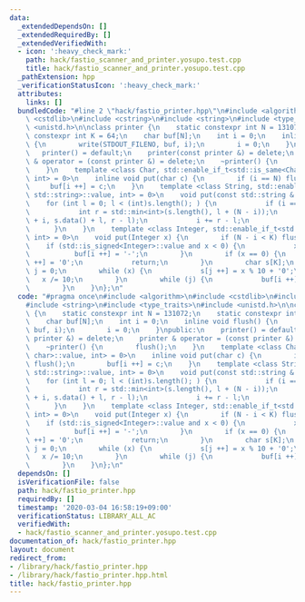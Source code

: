 ```yaml
---
data:
  _extendedDependsOn: []
  _extendedRequiredBy: []
  _extendedVerifiedWith:
  - icon: ':heavy_check_mark:'
    path: hack/fastio_scanner_and_printer.yosupo.test.cpp
    title: hack/fastio_scanner_and_printer.yosupo.test.cpp
  _pathExtension: hpp
  _verificationStatusIcon: ':heavy_check_mark:'
  attributes:
    links: []
  bundledCode: "#line 2 \"hack/fastio_printer.hpp\"\n#include <algorithm>\n#include\
    \ <cstdlib>\n#include <cstring>\n#include <string>\n#include <type_traits>\n#include\
    \ <unistd.h>\n\nclass printer {\n    static constexpr int N = 131072;\n    static\
    \ constexpr int K = 64;\n    char buf[N];\n    int i = 0;\n    inline void flush()\
    \ {\n        write(STDOUT_FILENO, buf, i);\n        i = 0;\n    }\npublic:\n \
    \   printer() = default;\n    printer(const printer &) = delete;\n    printer\
    \ & operator = (const printer &) = delete;\n    ~printer() {\n        flush();\n\
    \    }\n    template <class Char, std::enable_if_t<std::is_same<Char, char>::value,\
    \ int> = 0>\n    inline void put(char c) {\n        if (i == N) flush();\n   \
    \     buf[i ++] = c;\n    }\n    template <class String, std::enable_if_t<std::is_same<String,\
    \ std::string>::value, int> = 0>\n    void put(const std::string & s) {\n    \
    \    for (int l = 0; l < (int)s.length(); ) {\n            if (i == N) flush();\n\
    \            int r = std::min<int>(s.length(), l + (N - i));\n            memcpy(buf\
    \ + i, s.data() + l, r - l);\n            i += r - l;\n            l = r;\n  \
    \      }\n    }\n    template <class Integer, std::enable_if_t<std::is_integral<Integer>::value,\
    \ int> = 0>\n    void put(Integer x) {\n        if (N - i < K) flush();\n    \
    \    if (std::is_signed<Integer>::value and x < 0) {\n            x *= -1;\n \
    \           buf[i ++] = '-';\n        }\n        if (x == 0) {\n            buf[i\
    \ ++] = '0';\n            return;\n        }\n        char s[K];\n        int\
    \ j = 0;\n        while (x) {\n            s[j ++] = x % 10 + '0';\n         \
    \   x /= 10;\n        }\n        while (j) {\n            buf[i ++] = s[-- j];\n\
    \        }\n    }\n};\n"
  code: "#pragma once\n#include <algorithm>\n#include <cstdlib>\n#include <cstring>\n\
    #include <string>\n#include <type_traits>\n#include <unistd.h>\n\nclass printer\
    \ {\n    static constexpr int N = 131072;\n    static constexpr int K = 64;\n\
    \    char buf[N];\n    int i = 0;\n    inline void flush() {\n        write(STDOUT_FILENO,\
    \ buf, i);\n        i = 0;\n    }\npublic:\n    printer() = default;\n    printer(const\
    \ printer &) = delete;\n    printer & operator = (const printer &) = delete;\n\
    \    ~printer() {\n        flush();\n    }\n    template <class Char, std::enable_if_t<std::is_same<Char,\
    \ char>::value, int> = 0>\n    inline void put(char c) {\n        if (i == N)\
    \ flush();\n        buf[i ++] = c;\n    }\n    template <class String, std::enable_if_t<std::is_same<String,\
    \ std::string>::value, int> = 0>\n    void put(const std::string & s) {\n    \
    \    for (int l = 0; l < (int)s.length(); ) {\n            if (i == N) flush();\n\
    \            int r = std::min<int>(s.length(), l + (N - i));\n            memcpy(buf\
    \ + i, s.data() + l, r - l);\n            i += r - l;\n            l = r;\n  \
    \      }\n    }\n    template <class Integer, std::enable_if_t<std::is_integral<Integer>::value,\
    \ int> = 0>\n    void put(Integer x) {\n        if (N - i < K) flush();\n    \
    \    if (std::is_signed<Integer>::value and x < 0) {\n            x *= -1;\n \
    \           buf[i ++] = '-';\n        }\n        if (x == 0) {\n            buf[i\
    \ ++] = '0';\n            return;\n        }\n        char s[K];\n        int\
    \ j = 0;\n        while (x) {\n            s[j ++] = x % 10 + '0';\n         \
    \   x /= 10;\n        }\n        while (j) {\n            buf[i ++] = s[-- j];\n\
    \        }\n    }\n};\n"
  dependsOn: []
  isVerificationFile: false
  path: hack/fastio_printer.hpp
  requiredBy: []
  timestamp: '2020-03-04 16:58:19+09:00'
  verificationStatus: LIBRARY_ALL_AC
  verifiedWith:
  - hack/fastio_scanner_and_printer.yosupo.test.cpp
documentation_of: hack/fastio_printer.hpp
layout: document
redirect_from:
- /library/hack/fastio_printer.hpp
- /library/hack/fastio_printer.hpp.html
title: hack/fastio_printer.hpp
---
```

